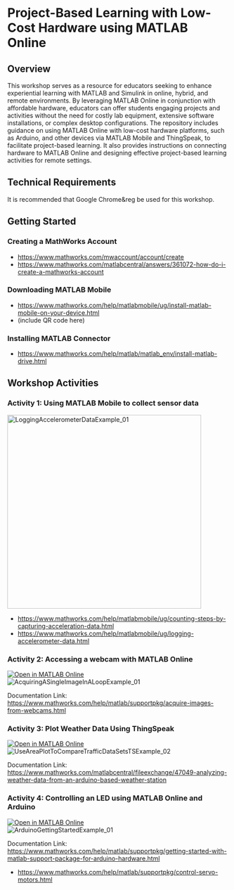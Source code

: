 # Project-Based Learning with Low-Cost Hardware using MATLAB Online

## Overview
This workshop serves as a resource for educators seeking to enhance experiential learning with MATLAB and Simulink in online, hybrid, and remote environments. By leveraging MATLAB Online in conjunction with affordable hardware, educators can offer students engaging projects and activities without the need for costly lab equipment, extensive software installations, or complex desktop configurations. The repository includes guidance on using MATLAB Online with low-cost hardware platforms, such as Arduino, and other devices via MATLAB Mobile and ThingSpeak, to facilitate project-based learning. It also provides instructions on connecting hardware to MATLAB Online and designing effective project-based learning activities for remote settings.

## Technical Requirements
It is recommended that Google Chrome&reg be used for this workshop.

## Getting Started
### Creating a MathWorks Account
- https://www.mathworks.com/mwaccount/account/create
- https://www.mathworks.com/matlabcentral/answers/361072-how-do-i-create-a-mathworks-account

### Downloading MATLAB Mobile
- https://www.mathworks.com/help/matlabmobile/ug/install-matlab-mobile-on-your-device.html
- (include QR code here)

### Installing MATLAB Connector
- https://www.mathworks.com/help/matlab/matlab_env/install-matlab-drive.html


## Workshop Activities
### Activity 1: Using MATLAB Mobile to collect sensor data

<img width="441" alt="LoggingAccelerometerDataExample_01" src="https://github.com/user-attachments/assets/29b04f29-9c59-4e72-b7b6-fb0a7efc18d2">


- https://www.mathworks.com/help/matlabmobile/ug/counting-steps-by-capturing-acceleration-data.html
- https://www.mathworks.com/help/matlabmobile/ug/logging-accelerometer-data.html

### Activity 2: Accessing a webcam with MATLAB Online
[![Open in MATLAB Online](https://www.mathworks.com/images/responsive/global/open-in-matlab-online.svg)](https://matlab.mathworks.com/open/github/v1?repo=nrobertsMW/Low-Cost-Hardware-with-MATLAB-Online&file=AcquiringASingleImageInALoopExample.mlx)<br />
![AcquiringASingleImageInALoopExample_01](https://github.com/user-attachments/assets/aacf9bb1-4452-40f6-a4a0-7a648886e218)<br />

Documentation Link:<br />
https://www.mathworks.com/help/matlab/supportpkg/acquire-images-from-webcams.html

### Activity 3: Plot Weather Data Using ThingSpeak 
[![Open in MATLAB Online](https://www.mathworks.com/images/responsive/global/open-in-matlab-online.svg)](https://matlab.mathworks.com/open/github/v1?repo=nrobertsMW/Low-Cost-Hardware-with-MATLAB-Online&file=UseAreaPlotToCompareTrafficDataSetsTSExample)<br />
![UseAreaPlotToCompareTrafficDataSetsTSExample_02](https://github.com/user-attachments/assets/5086fd60-ac04-4b5d-a138-e9f02747f8a6)<br />

Documentation Link:<br />
https://www.mathworks.com/matlabcentral/fileexchange/47049-analyzing-weather-data-from-an-arduino-based-weather-station


### Activity 4: Controlling an LED using MATLAB Online and Arduino
[![Open in MATLAB Online](https://www.mathworks.com/images/responsive/global/open-in-matlab-online.svg)](https://matlab.mathworks.com/open/github/v1?repo=nrobertsMW/Low-Cost-Hardware-with-MATLAB-Online&file=ArduinoGettingStartedExample.mlx)<br />
![ArduinoGettingStartedExample_01](https://github.com/user-attachments/assets/f454627e-ceac-4161-b3d6-21557bbf61fb)<br />

Documentation Link:<br />
https://www.mathworks.com/help/matlab/supportpkg/getting-started-with-matlab-support-package-for-arduino-hardware.html
- https://www.mathworks.com/help/matlab/supportpkg/control-servo-motors.html
